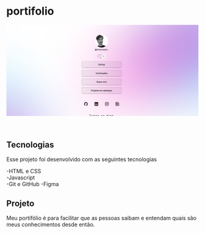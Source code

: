# portifolio

<p align="center">
<img alt="License" src="assets/Captura de tela 2025-03-19 175456.png">

</p>

<br>

## Tecnologias

Esse projeto foi desenvolvido com as seguintes tecnologias

-HTML e CSS
<br>
-Javascript
<br>
-Git e GitHub
-Figma

## Projeto 

Meu portifólio é para facilitar que as pessoas saibam e entendam quais são meus conhecimentos desde então.


